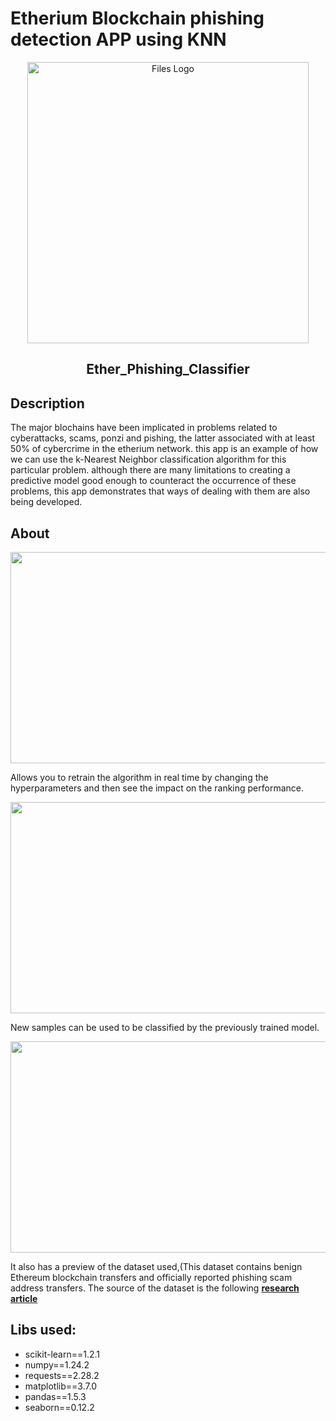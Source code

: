 # Etherium Blockchain phishing detection APP using KNN 

<p align="center">
  <img alt="Files Logo" src="https://user-images.githubusercontent.com/34092193/219829292-d6555e66-b002-45de-ad59-3e14a2016dfe.png" width="450" />
  <h2 align="center">Ether_Phishing_Classifier</h2>
</p>

## Description
The major blochains have been implicated in problems related to cyberattacks, scams, ponzi and pishing, the latter associated with at least 50% of cybercrime in the etherium network. this app is an example of how we can use the k-Nearest Neighbor classification algorithm for this particular problem. although there are many limitations to creating a predictive model good enough to counteract the occurrence of these problems, this app demonstrates that ways of dealing with them are also being developed.


## About

<img src="https://user-images.githubusercontent.com/34092193/219829210-641c9419-77fd-41ca-b234-da363bdd40d8.gif" width="600" height="338"/>

Allows you to retrain the algorithm in real time by changing the hyperparameters and then see the impact on the ranking performance.


<img src="https://user-images.githubusercontent.com/34092193/219829211-a05ba0ce-51fe-4afb-9b54-4e2955df92c8.gif" width="600" height="338"/>

New samples can be used to be classified by the previously trained model.


<img src="https://user-images.githubusercontent.com/34092193/219829207-8f49d404-e06d-4deb-ab71-86f7fb9fad90.gif" width="600" height="338"/>

It also has a preview of the dataset used,(This dataset contains benign Ethereum blockchain transfers and officially reported phishing scam address transfers. The source of the dataset is the following [**research article**](https://ieeexplore.ieee.org/document/9943287)



## Libs used:
* scikit-learn==1.2.1
* numpy==1.24.2
* requests==2.28.2
* matplotlib==3.7.0
* pandas==1.5.3 
* seaborn==0.12.2
